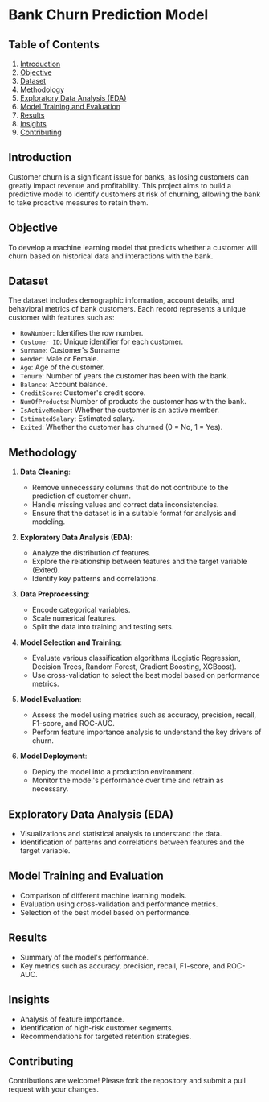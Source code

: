# Bank Churn Prediction Model

## Table of Contents
1. [Introduction](#introduction)
2. [Objective](#objective)
3. [Dataset](#dataset)
4. [Methodology](#methodology)
5. [Exploratory Data Analysis (EDA)](#exploratory-data-analysis-eda)
6. [Model Training and Evaluation](#model-training-and-evaluation)
7. [Results](#results)
8. [Insights](#insights)
9. [Contributing](#contributing)
<!--9. [Usage](#usage) -->

## Introduction
Customer churn is a significant issue for banks, as losing customers can greatly impact revenue and profitability. This project aims to build a predictive model to identify customers at risk of churning, allowing the bank to take proactive measures to retain them.

## Objective
To develop a machine learning model that predicts whether a customer will churn based on historical data and interactions with the bank.

## Dataset
The dataset includes demographic information, account details, and behavioral metrics of bank customers. Each record represents a unique customer with features such as:
- `RowNumber`: Identifies the row number.
- `Customer ID`: Unique identifier for each customer.
- `Surname`: Customer's Surname
- `Gender`: Male or Female.
- `Age`: Age of the customer.
- `Tenure`: Number of years the customer has been with the bank.
- `Balance`: Account balance.
- `CreditScore`: Customer's credit score.
- `NumOfProducts`: Number of products the customer has with the bank.
- `IsActiveMember`: Whether the customer is an active member.
- `EstimatedSalary`: Estimated salary.
- `Exited`: Whether the customer has churned (0 = No, 1 = Yes).

## Methodology
1. **Data Cleaning**:
   - Remove unnecessary columns that do not contribute to the prediction of customer churn.
   - Handle missing values and correct data inconsistencies.
   - Ensure that the dataset is in a suitable format for analysis and modeling.

2. **Exploratory Data Analysis (EDA)**:
   - Analyze the distribution of features.
   - Explore the relationship between features and the target variable (Exited).
   - Identify key patterns and correlations.

3. **Data Preprocessing**:
   - Encode categorical variables.
   - Scale numerical features.
   - Split the data into training and testing sets.

4. **Model Selection and Training**:
   - Evaluate various classification algorithms (Logistic Regression, Decision Trees, Random Forest, Gradient Boosting, XGBoost).
   - Use cross-validation to select the best model based on performance metrics.

5. **Model Evaluation**:
   - Assess the model using metrics such as accuracy, precision, recall, F1-score, and ROC-AUC.
   - Perform feature importance analysis to understand the key drivers of churn.

6. **Model Deployment**:
   - Deploy the model into a production environment.
   - Monitor the model's performance over time and retrain as necessary.

## Exploratory Data Analysis (EDA)
- Visualizations and statistical analysis to understand the data.
- Identification of patterns and correlations between features and the target variable.

## Model Training and Evaluation
- Comparison of different machine learning models.
- Evaluation using cross-validation and performance metrics.
- Selection of the best model based on performance.

## Results
- Summary of the model's performance.
- Key metrics such as accuracy, precision, recall, F1-score, and ROC-AUC.

## Insights
- Analysis of feature importance.
- Identification of high-risk customer segments.
- Recommendations for targeted retention strategies.
<!--
## Usage
1. Clone the repository:
    ```bash
    git clone https://github.com/yourusername/bank-churn-prediction.git
    ```
2. Install the necessary dependencies:
    ```bash
    pip install -r requirements.txt
    ```
3. Run the model training script:
    ```bash
    python train_model.py
    ```
4. Evaluate the model:
    ```bash
    python evaluate_model.py
    ```
-->
## Contributing
Contributions are welcome! Please fork the repository and submit a pull request with your changes.
